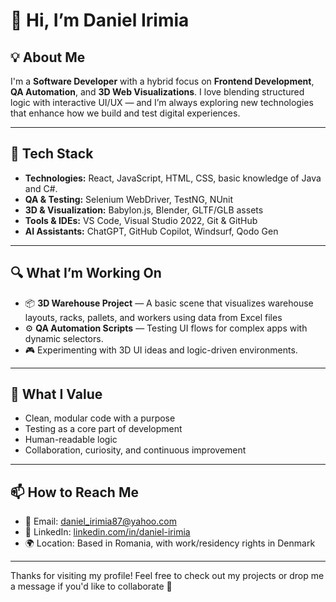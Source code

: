 # 👋 Hi, I’m Daniel Irimia

## 💡 About Me  
I'm a **Software Developer** with a hybrid focus on **Frontend Development**, **QA Automation**, and **3D Web Visualizations**. I love blending structured logic with interactive UI/UX — and I’m always exploring new technologies that enhance how we build and test digital experiences.

---

## 🧰 Tech Stack

- **Technologies:** React, JavaScript, HTML, CSS, basic knowledge of Java and C#. 
- **QA & Testing:** Selenium WebDriver, TestNG, NUnit  
- **3D & Visualization:** Babylon.js, Blender, GLTF/GLB assets  
- **Tools & IDEs:** VS Code, Visual Studio 2022, Git & GitHub
- **AI Assistants:** ChatGPT, GitHub Copilot, Windsurf, Qodo Gen

---

## 🔍 What I’m Working On

- 📦 **3D Warehouse Project** — A basic scene that visualizes warehouse layouts, racks, pallets, and workers using data from Excel files  
- ⚙️ **QA Automation Scripts** — Testing UI flows for complex apps with dynamic selectors.  
- 🎮 Experimenting with 3D UI ideas and logic-driven environments.

---

## 🎯 What I Value

- Clean, modular code with a purpose  
- Testing as a core part of development  
- Human-readable logic  
- Collaboration, curiosity, and continuous improvement  

---

## 📫 How to Reach Me

- 📩 Email: [daniel_irimia87@yahoo.com](daniel_irimia87@yahoo.com) 
- 💼 LinkedIn: [linkedin.com/in/daniel-irimia](https://www.linkedin.com/in/irimia-daniel/)
- 🌍 Location: Based in Romania, with work/residency rights in Denmark

---

Thanks for visiting my profile! Feel free to check out my projects or drop me a message if you'd like to collaborate 🤝
